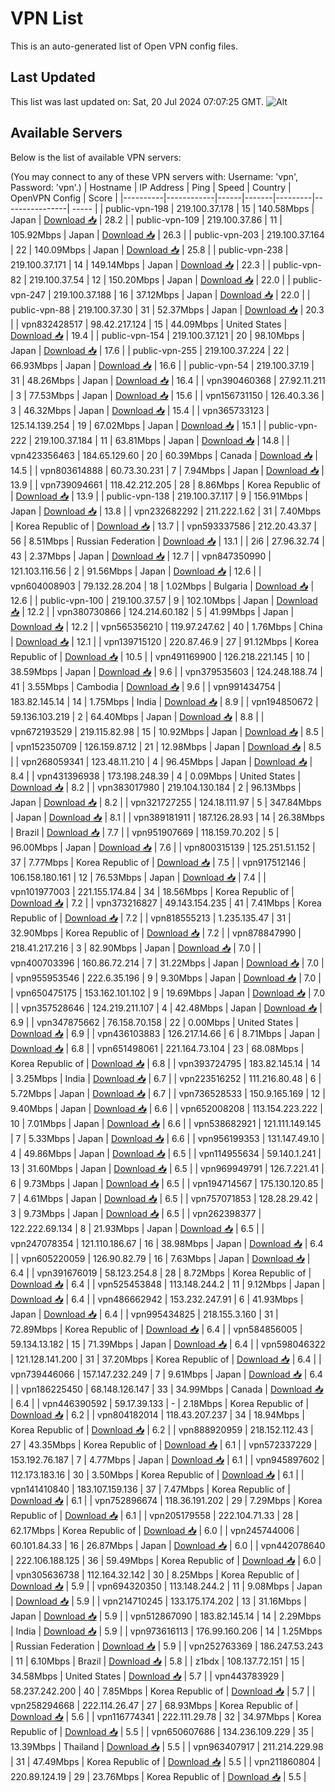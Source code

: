 # VPN List

This is an auto-generated list of Open VPN config files.

## Last Updated

This list was last updated on: Sat, 20 Jul 2024 07:07:25 GMT.
![Alt](https://repobeats.axiom.co/api/embed/186b98318ef1479477931607c1ad7d823f12451f.svg "Repobeats analytics image")

## Available Servers

Below is the list of available VPN servers:

(You may connect to any of these VPN servers with: Username: 'vpn', Password: 'vpn'.)
| Hostname | IP Address | Ping | Speed | Country | OpenVPN Config | Score |
|----------|------------|------|-------|---------|----------------| ----- |
| public-vpn-198 | 219.100.37.178 | 15 | 140.58Mbps | Japan | [Download 📥](./configs/server_0_JP.ovpn) | 28.2 |
| public-vpn-109 | 219.100.37.86 | 11 | 105.92Mbps | Japan | [Download 📥](./configs/server_1_JP.ovpn) | 26.3 |
| public-vpn-203 | 219.100.37.164 | 22 | 140.09Mbps | Japan | [Download 📥](./configs/server_2_JP.ovpn) | 25.8 |
| public-vpn-238 | 219.100.37.171 | 14 | 149.14Mbps | Japan | [Download 📥](./configs/server_3_JP.ovpn) | 22.3 |
| public-vpn-82 | 219.100.37.54 | 12 | 150.20Mbps | Japan | [Download 📥](./configs/server_4_JP.ovpn) | 22.0 |
| public-vpn-247 | 219.100.37.188 | 16 | 37.12Mbps | Japan | [Download 📥](./configs/server_5_JP.ovpn) | 22.0 |
| public-vpn-88 | 219.100.37.30 | 31 | 52.37Mbps | Japan | [Download 📥](./configs/server_6_JP.ovpn) | 20.3 |
| vpn832428517 | 98.42.217.124 | 15 | 44.09Mbps | United States | [Download 📥](./configs/server_7_US.ovpn) | 19.4 |
| public-vpn-154 | 219.100.37.121 | 20 | 98.10Mbps | Japan | [Download 📥](./configs/server_8_JP.ovpn) | 17.6 |
| public-vpn-255 | 219.100.37.224 | 22 | 66.93Mbps | Japan | [Download 📥](./configs/server_9_JP.ovpn) | 16.6 |
| public-vpn-54 | 219.100.37.19 | 31 | 48.26Mbps | Japan | [Download 📥](./configs/server_10_JP.ovpn) | 16.4 |
| vpn390460368 | 27.92.11.211 | 3 | 77.53Mbps | Japan | [Download 📥](./configs/server_11_JP.ovpn) | 15.6 |
| vpn156731150 | 126.40.3.36 | 3 | 46.32Mbps | Japan | [Download 📥](./configs/server_12_JP.ovpn) | 15.4 |
| vpn365733123 | 125.14.139.254 | 19 | 67.02Mbps | Japan | [Download 📥](./configs/server_13_JP.ovpn) | 15.1 |
| public-vpn-222 | 219.100.37.184 | 11 | 63.81Mbps | Japan | [Download 📥](./configs/server_14_JP.ovpn) | 14.8 |
| vpn423356463 | 184.65.129.60 | 20 | 60.39Mbps | Canada | [Download 📥](./configs/server_15_CA.ovpn) | 14.5 |
| vpn803614888 | 60.73.30.231 | 7 | 7.94Mbps | Japan | [Download 📥](./configs/server_16_JP.ovpn) | 13.9 |
| vpn739094661 | 118.42.212.205 | 28 | 8.86Mbps | Korea Republic of | [Download 📥](./configs/server_17_KR.ovpn) | 13.9 |
| public-vpn-138 | 219.100.37.117 | 9 | 156.91Mbps | Japan | [Download 📥](./configs/server_18_JP.ovpn) | 13.8 |
| vpn232682292 | 211.222.1.62 | 31 | 7.40Mbps | Korea Republic of | [Download 📥](./configs/server_19_KR.ovpn) | 13.7 |
| vpn593337586 | 212.20.43.37 | 56 | 8.51Mbps | Russian Federation | [Download 📥](./configs/server_20_RU.ovpn) | 13.1 |
| 2i6 | 27.96.32.74 | 43 | 2.37Mbps | Japan | [Download 📥](./configs/server_21_JP.ovpn) | 12.7 |
| vpn847350990 | 121.103.116.56 | 2 | 91.56Mbps | Japan | [Download 📥](./configs/server_22_JP.ovpn) | 12.6 |
| vpn604008903 | 79.132.28.204 | 18 | 1.02Mbps | Bulgaria | [Download 📥](./configs/server_23_BG.ovpn) | 12.6 |
| public-vpn-100 | 219.100.37.57 | 9 | 102.10Mbps | Japan | [Download 📥](./configs/server_24_JP.ovpn) | 12.2 |
| vpn380730866 | 124.214.60.182 | 5 | 41.99Mbps | Japan | [Download 📥](./configs/server_25_JP.ovpn) | 12.2 |
| vpn565356210 | 119.97.247.62 | 40 | 1.76Mbps | China | [Download 📥](./configs/server_26_CN.ovpn) | 12.1 |
| vpn139715120 | 220.87.46.9 | 27 | 91.12Mbps | Korea Republic of | [Download 📥](./configs/server_27_KR.ovpn) | 10.5 |
| vpn491169900 | 126.218.221.145 | 10 | 38.59Mbps | Japan | [Download 📥](./configs/server_28_JP.ovpn) | 9.6 |
| vpn379535603 | 124.248.188.74 | 41 | 3.55Mbps | Cambodia | [Download 📥](./configs/server_29_KH.ovpn) | 9.6 |
| vpn991434754 | 183.82.145.14 | 14 | 1.75Mbps | India | [Download 📥](./configs/server_30_IN.ovpn) | 8.9 |
| vpn194850672 | 59.136.103.219 | 2 | 64.40Mbps | Japan | [Download 📥](./configs/server_31_JP.ovpn) | 8.8 |
| vpn672193529 | 219.115.82.98 | 15 | 10.92Mbps | Japan | [Download 📥](./configs/server_32_JP.ovpn) | 8.5 |
| vpn152350709 | 126.159.87.12 | 21 | 12.98Mbps | Japan | [Download 📥](./configs/server_33_JP.ovpn) | 8.5 |
| vpn268059341 | 123.48.11.210 | 4 | 96.45Mbps | Japan | [Download 📥](./configs/server_34_JP.ovpn) | 8.4 |
| vpn431396938 | 173.198.248.39 | 4 | 0.09Mbps | United States | [Download 📥](./configs/server_35_US.ovpn) | 8.2 |
| vpn383017980 | 219.104.130.184 | 2 | 96.13Mbps | Japan | [Download 📥](./configs/server_36_JP.ovpn) | 8.2 |
| vpn321727255 | 124.18.111.97 | 5 | 347.84Mbps | Japan | [Download 📥](./configs/server_37_JP.ovpn) | 8.1 |
| vpn389181911 | 187.126.28.93 | 14 | 26.38Mbps | Brazil | [Download 📥](./configs/server_38_BR.ovpn) | 7.7 |
| vpn951907669 | 118.159.70.202 | 5 | 96.00Mbps | Japan | [Download 📥](./configs/server_39_JP.ovpn) | 7.6 |
| vpn800315139 | 125.251.51.152 | 37 | 7.77Mbps | Korea Republic of | [Download 📥](./configs/server_40_KR.ovpn) | 7.5 |
| vpn917512146 | 106.158.180.161 | 12 | 76.53Mbps | Japan | [Download 📥](./configs/server_41_JP.ovpn) | 7.4 |
| vpn101977003 | 221.155.174.84 | 34 | 18.56Mbps | Korea Republic of | [Download 📥](./configs/server_42_KR.ovpn) | 7.2 |
| vpn373216827 | 49.143.154.235 | 41 | 7.41Mbps | Korea Republic of | [Download 📥](./configs/server_43_KR.ovpn) | 7.2 |
| vpn818555213 | 1.235.135.47 | 31 | 32.90Mbps | Korea Republic of | [Download 📥](./configs/server_44_KR.ovpn) | 7.2 |
| vpn878847990 | 218.41.217.216 | 3 | 82.90Mbps | Japan | [Download 📥](./configs/server_45_JP.ovpn) | 7.0 |
| vpn400703396 | 160.86.72.214 | 7 | 31.22Mbps | Japan | [Download 📥](./configs/server_46_JP.ovpn) | 7.0 |
| vpn955953546 | 222.6.35.196 | 9 | 9.30Mbps | Japan | [Download 📥](./configs/server_47_JP.ovpn) | 7.0 |
| vpn650475175 | 153.162.101.102 | 9 | 19.69Mbps | Japan | [Download 📥](./configs/server_48_JP.ovpn) | 7.0 |
| vpn357528646 | 124.219.211.107 | 4 | 42.48Mbps | Japan | [Download 📥](./configs/server_49_JP.ovpn) | 6.9 |
| vpn347875662 | 76.158.70.158 | 22 | 0.00Mbps | United States | [Download 📥](./configs/server_50_US.ovpn) | 6.9 |
| vpn436103883 | 126.217.14.66 | 6 | 8.71Mbps | Japan | [Download 📥](./configs/server_51_JP.ovpn) | 6.8 |
| vpn651498061 | 221.164.73.104 | 23 | 68.08Mbps | Korea Republic of | [Download 📥](./configs/server_52_KR.ovpn) | 6.8 |
| vpn393724795 | 183.82.145.14 | 14 | 3.25Mbps | India | [Download 📥](./configs/server_53_IN.ovpn) | 6.7 |
| vpn223516252 | 111.216.80.48 | 6 | 5.72Mbps | Japan | [Download 📥](./configs/server_54_JP.ovpn) | 6.7 |
| vpn736528533 | 150.9.165.169 | 12 | 9.40Mbps | Japan | [Download 📥](./configs/server_55_JP.ovpn) | 6.6 |
| vpn652008208 | 113.154.223.222 | 10 | 7.01Mbps | Japan | [Download 📥](./configs/server_56_JP.ovpn) | 6.6 |
| vpn538682921 | 121.111.149.145 | 7 | 5.33Mbps | Japan | [Download 📥](./configs/server_57_JP.ovpn) | 6.6 |
| vpn956199353 | 131.147.49.10 | 4 | 49.86Mbps | Japan | [Download 📥](./configs/server_58_JP.ovpn) | 6.5 |
| vpn114955634 | 59.140.1.241 | 13 | 31.60Mbps | Japan | [Download 📥](./configs/server_59_JP.ovpn) | 6.5 |
| vpn969949791 | 126.7.221.41 | 6 | 9.73Mbps | Japan | [Download 📥](./configs/server_60_JP.ovpn) | 6.5 |
| vpn194714567 | 175.130.120.85 | 7 | 4.61Mbps | Japan | [Download 📥](./configs/server_61_JP.ovpn) | 6.5 |
| vpn757071853 | 128.28.29.42 | 3 | 9.73Mbps | Japan | [Download 📥](./configs/server_62_JP.ovpn) | 6.5 |
| vpn262398377 | 122.222.69.134 | 8 | 21.93Mbps | Japan | [Download 📥](./configs/server_63_JP.ovpn) | 6.5 |
| vpn247078354 | 121.110.186.67 | 16 | 38.98Mbps | Japan | [Download 📥](./configs/server_64_JP.ovpn) | 6.4 |
| vpn605220059 | 126.90.82.79 | 16 | 7.63Mbps | Japan | [Download 📥](./configs/server_65_JP.ovpn) | 6.4 |
| vpn391676019 | 58.123.254.8 | 28 | 8.72Mbps | Korea Republic of | [Download 📥](./configs/server_66_KR.ovpn) | 6.4 |
| vpn525453848 | 113.148.244.2 | 11 | 9.12Mbps | Japan | [Download 📥](./configs/server_67_JP.ovpn) | 6.4 |
| vpn486662942 | 153.232.247.91 | 6 | 41.93Mbps | Japan | [Download 📥](./configs/server_68_JP.ovpn) | 6.4 |
| vpn995434825 | 218.155.3.160 | 31 | 72.89Mbps | Korea Republic of | [Download 📥](./configs/server_69_KR.ovpn) | 6.4 |
| vpn584856005 | 59.134.13.182 | 15 | 71.39Mbps | Japan | [Download 📥](./configs/server_70_JP.ovpn) | 6.4 |
| vpn598046322 | 121.128.141.200 | 31 | 37.20Mbps | Korea Republic of | [Download 📥](./configs/server_71_KR.ovpn) | 6.4 |
| vpn739446066 | 157.147.232.249 | 7 | 9.61Mbps | Japan | [Download 📥](./configs/server_72_JP.ovpn) | 6.4 |
| vpn186225450 | 68.148.126.147 | 33 | 34.99Mbps | Canada | [Download 📥](./configs/server_73_CA.ovpn) | 6.4 |
| vpn446390592 | 59.17.39.133 | - | 2.18Mbps | Korea Republic of | [Download 📥](./configs/server_74_KR.ovpn) | 6.2 |
| vpn804182014 | 118.43.207.237 | 34 | 18.94Mbps | Korea Republic of | [Download 📥](./configs/server_75_KR.ovpn) | 6.2 |
| vpn888920959 | 218.152.112.43 | 27 | 43.35Mbps | Korea Republic of | [Download 📥](./configs/server_76_KR.ovpn) | 6.1 |
| vpn572337229 | 153.192.76.187 | 7 | 4.77Mbps | Japan | [Download 📥](./configs/server_77_JP.ovpn) | 6.1 |
| vpn945897602 | 112.173.183.16 | 30 | 3.50Mbps | Korea Republic of | [Download 📥](./configs/server_78_KR.ovpn) | 6.1 |
| vpn141410840 | 183.107.159.136 | 37 | 7.47Mbps | Korea Republic of | [Download 📥](./configs/server_79_KR.ovpn) | 6.1 |
| vpn752896674 | 118.36.191.202 | 29 | 7.29Mbps | Korea Republic of | [Download 📥](./configs/server_80_KR.ovpn) | 6.1 |
| vpn205179558 | 222.104.71.33 | 28 | 62.17Mbps | Korea Republic of | [Download 📥](./configs/server_81_KR.ovpn) | 6.0 |
| vpn245744006 | 60.101.84.33 | 16 | 26.87Mbps | Japan | [Download 📥](./configs/server_82_JP.ovpn) | 6.0 |
| vpn442078640 | 222.106.188.125 | 36 | 59.49Mbps | Korea Republic of | [Download 📥](./configs/server_83_KR.ovpn) | 6.0 |
| vpn305636738 | 112.164.32.142 | 30 | 8.25Mbps | Korea Republic of | [Download 📥](./configs/server_84_KR.ovpn) | 5.9 |
| vpn694320350 | 113.148.244.2 | 11 | 9.08Mbps | Japan | [Download 📥](./configs/server_85_JP.ovpn) | 5.9 |
| vpn214710245 | 133.175.174.202 | 13 | 31.16Mbps | Japan | [Download 📥](./configs/server_86_JP.ovpn) | 5.9 |
| vpn512867090 | 183.82.145.14 | 14 | 2.29Mbps | India | [Download 📥](./configs/server_87_IN.ovpn) | 5.9 |
| vpn973616113 | 176.99.160.206 | 14 | 1.25Mbps | Russian Federation | [Download 📥](./configs/server_88_RU.ovpn) | 5.9 |
| vpn252763369 | 186.247.53.243 | 11 | 6.10Mbps | Brazil | [Download 📥](./configs/server_89_BR.ovpn) | 5.8 |
| z1bdx | 108.137.72.151 | 15 | 34.58Mbps | United States | [Download 📥](./configs/server_90_US.ovpn) | 5.7 |
| vpn443783929 | 58.237.242.200 | 40 | 7.85Mbps | Korea Republic of | [Download 📥](./configs/server_91_KR.ovpn) | 5.7 |
| vpn258294668 | 222.114.26.47 | 27 | 68.93Mbps | Korea Republic of | [Download 📥](./configs/server_92_KR.ovpn) | 5.6 |
| vpn116774341 | 222.111.29.78 | 32 | 34.97Mbps | Korea Republic of | [Download 📥](./configs/server_93_KR.ovpn) | 5.5 |
| vpn650607686 | 134.236.109.229 | 35 | 13.39Mbps | Thailand | [Download 📥](./configs/server_94_TH.ovpn) | 5.5 |
| vpn963407917 | 211.214.229.98 | 31 | 47.49Mbps | Korea Republic of | [Download 📥](./configs/server_95_KR.ovpn) | 5.5 |
| vpn211860804 | 220.89.124.19 | 29 | 23.76Mbps | Korea Republic of | [Download 📥](./configs/server_96_KR.ovpn) | 5.5 |
